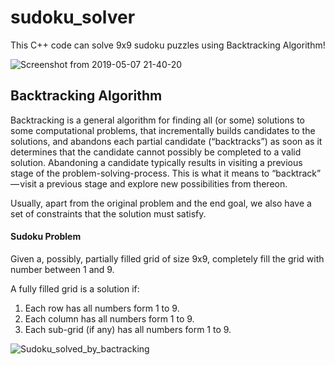 # sudoku_solver
This C++ code can solve 9x9 sudoku puzzles using Backtracking Algorithm!

![Screenshot from 2019-05-07 21-40-20](https://user-images.githubusercontent.com/36446402/57315344-04c65400-7111-11e9-939c-fce34eb7ceea.png)


## **Backtracking Algorithm**

Backtracking is a general algorithm for finding all (or some) solutions to some computational problems, that incrementally builds candidates to the solutions, and abandons each partial candidate (“backtracks”) as soon as it determines that the candidate cannot possibly be completed to a valid solution.
Abandoning a candidate typically results in visiting a previous stage of the problem-solving-process. This is what it means to “backtrack” — visit a previous stage and explore new possibilities from thereon.

Usually, apart from the original problem and the end goal, we also have a set of constraints that the solution must satisfy.

#### Sudoku Problem
Given a, possibly, partially filled grid of size 9x9, completely fill the grid with number between 1 and 9.

A fully filled grid is a solution if:

1. Each row has all numbers form 1 to 9.
2. Each column has all numbers form 1 to 9.
3. Each sub-grid (if any) has all numbers form 1 to 9.



![Sudoku_solved_by_bactracking](https://user-images.githubusercontent.com/36446402/57313700-bf545780-710d-11e9-9eb1-34979e604291.gif)

